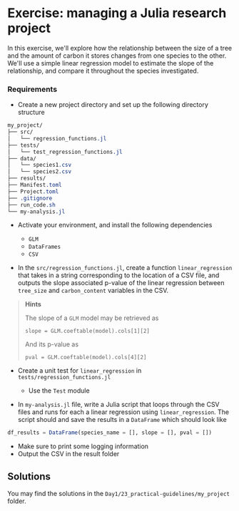 # Exercise: managing a Julia research project

In this exercise, we'll explore how the relationship between the size of a tree and the amount of carbon it stores changes from one species to the other. We'll use a simple linear regression model to estimate the slope of the relationship, and compare it throughout the species investigated.

### Requirements

- Create a new project directory and set up the following directory structure

```css
my_project/
├── src/
│   └── regression_functions.jl
├── tests/
│   └── test_regression_functions.jl
├── data/
│   └── species1.csv
│   └── species2.csv
├── results/
├── Manifest.toml
├── Project.toml
├── .gitignore
├── run_code.sh
└── my-analysis.jl
```

- Activate your environment, and install the following dependencies
  - `GLM`
  - `DataFrames`
  - `CSV`

- In the `src/regression_functions.jl`, create a function `linear_regression` that takes in a string corresponding to the location of a CSV file, and outputs the slope associated p-value of the linear regression between `tree_size` and `carbon_content` variables in the CSV.

> **Hints**
> 
> The slope of a `GLM` model may be retrieved as   
>
> `slope = GLM.coeftable(model).cols[1][2]`
>
> And its p-value as 
> 
> `pval = GLM.coeftable(model).cols[4][2]`
    
> 
- Create a unit test for `linear_regression` in `tests/regression_functions.jl`
  - Use the `Test` module

- In `my-analysis.jl` file, write a Julia script that loops through the CSV files and runs for each a linear regression using `linear_regression`. The script should and save the results in a `DataFrame` which should look like 
```julia
df_results = DataFrame(species_name = [], slope = [], pval = [])
```
  - Make sure to print some logging information
  - Output the CSV in the result folder

## Solutions
You may find the solutions in the `Day1/23_practical-guidelines/my_project` folder.
